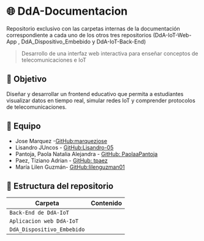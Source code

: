 # 🌐 DdA-Documentacion
Repositorio exclusivo con las carpetas internas de la documentación correspondiente a cada uno de los otros tres repositorios (DdA-IoT-Web-App , DdA_Dispositivo_Embebido y  DdA-IoT-Back-End)

> Desarrollo de una interfaz web interactiva para enseñar conceptos de telecomunicaciones e IoT

## 🎯 Objetivo
Diseñar y desarrollar un frontend educativo que permita a estudiantes visualizar datos en tiempo real, simular redes IoT y comprender protocolos de telecomunicaciones.

## 👥 Equipo
- Jose Marquez -[GitHub:marquezjose](https://github.com/marquezjose)
- Lisandro JUncos - [GitHub:Lisandro-05](https://github.com/Lisandro-05)
- Pantoja, Paola Natalia Alejandra - [GitHub: PaolaaPantoja](https://github.com/PaolaaPantoja)
- Paez, Tiziano Adrian - [GitHub: tpaez](https://github.com/tpaez)
- María Lilen Guzmán- [GitHub:lilenguzman01](https://github.com/lilenguzman01)
## 📂 Estructura del repositorio
| Carpeta | Contenido |
|--------|---------|
| `Back-End de DdA-IoT` | |
| `Aplicacion web DdA-IoT` |  |
| `DdA_Dispositivo_Embebido` | |
